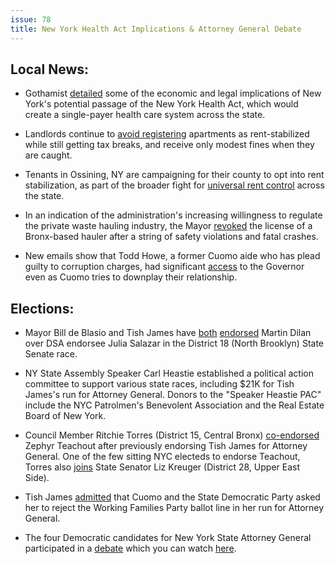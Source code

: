 ```yaml
---
issue: 78
title: New York Health Act Implications & Attorney General Debate
---
```


## Local News:

-   Gothamist [detailed](http://gothamist.com/2018/08/22/nyc_universal_healthcare.php) some of the economic and legal implications of New York's potential passage of the New York Health Act, which would create a single-payer health care system across the state.

-   Landlords continue to [avoid registering](https://www.villagevoice.com/2018/08/23/cuomo-lets-scofflaw-landlords-make-good-by-raising-rents/) apartments as rent-stabilized while still getting tax breaks, and receive only modest fines when they are caught.

-   Tenants in Ossining, NY are campaigning for their county to opt into rent stabilization, as part of the broader fight for [universal rent control](https://ny.curbed.com/2018/8/23/17771320/new-york-rent-control-tenant-rights-andrew-cuomo) across the state.

-   In an indication of the administration's increasing willingness to regulate the private waste hauling industry, the Mayor [revoked](http://www.nydailynews.com/new-york/ny-metro-killer-carting-company-loses-license-20180824-story.html) the license of a Bronx-based hauler after a string of safety violations and fatal crashes.

-   New emails show that Todd Howe, a former Cuomo aide who has plead guilty to corruption charges, had significant [access](https://www.nytimes.com/2018/08/20/nyregion/emails-cuomo-lobbyist-todd-howe.html) to the Governor even as Cuomo tries to downplay their relationship.

## Elections:

-   Mayor Bill de Blasio and Tish James have [both](https://twitter.com/ZackFinkNews/status/1031669913662963712)  [endorsed](https://twitter.com/dilanforsenate/status/1032723597436092422) Martin Dilan over DSA endorsee Julia Salazar in the District 18 (North Brooklyn) State Senate race.

-   NY State Assembly Speaker Carl Heastie established a political action committee to support various state races, including $21K for Tish James's run for Attorney General. Donors to the "Speaker Heastie PAC" include the NYC Patrolmen's Benevolent Association and the Real Estate Board of New York.

-   Council Member Ritchie Torres (District 15, Central Bronx) [co-endorsed](http://www.nydailynews.com/news/politics/ny-pol-ritche-torres-coendorses-teachout-james-20180821-story.html) Zephyr Teachout after previously endorsing Tish James for Attorney General. One of the few sitting NYC electeds to endorse Teachout, Torres also [joins](http://spectrumlocalnews.com/nys/capital-region/capital-tonight-interviews/2018/08/21/teachout-krueger-endorsement) State Senator Liz Kreuger (District 28, Upper East Side).

-   Tish James [admitted](https://m.timesunion.com/news/article/James-explains-Cuomo-backing-distance-from-13175392.php) that Cuomo and the State Democratic Party asked her to reject the Working Families Party ballot line in her run for Attorney General.

-   The four Democratic candidates for New York State Attorney General participated in a [debate](http://www.gothamgazette.com/state/7877-democratic-attorney-general-candidates-seek-to-set-themselves-apart-during-first-televised-debate) which you can watch [here](https://www.youtube.com/watch?v=05Lge7BKabM&feature=youtu.be).
